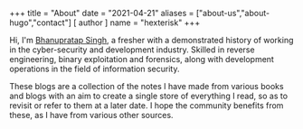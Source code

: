 +++
title = "About"
date = "2021-04-21"
aliases = ["about-us","about-hugo","contact"]
[ author ]
  name = "hexterisk"
+++

Hi, I'm [Bhanupratap Singh](https://hexterisk.com), a fresher with a demonstrated history of working in the cyber-security and development industry. Skilled in reverse engineering, binary exploitation and forensics, along with development operations in the field of information security.

These blogs are a collection of the notes I have made from various books and blogs with an aim to create a single store of everything I read, so as to revisit or refer to them at a later date. I hope the community benefits from these, as I have from various other sources.